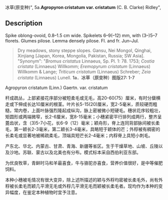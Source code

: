 冰草(原变种)",
5a.**Agropyron cristatum var. cristatum** (C. B. Clarke) Ridley",

## Description
Spike oblong-ovoid, 0.8–1.5 cm wide. Spikelets 6–9(–12) mm, with (3–)5–7 florets. Glumes pilose. Lemma densely pilose. Fl. and fr. Jun–Jul.

> Dry meadows, stony steppe slopes. Gansu, Nei Mongol, Qinghai, Xinjiang [Japan, Korea, Mongolia, Pakistan, Russia; SW Asia].
  "Synonym": "*Bromus cristatus* Linnaeus, Sp. Pl. 1: 78. 1753; *Costia cristata* (Linnaeus) Willkomm; *Eremopyrum cristatum* (Linnaeus) Willkomm &amp; Lange; *Triticum cristatum* (Linnaeus) Schreber; *Zeia cristata* (Linnaeus) Lunell.
**1a．冰草（原变种）图版27: 1-7**

Agropyron cristatum (Linn.) Gaertn. var. cristatum

秆成疏丛，上部紧接花序部分被短柔毛或无毛，高20-60(75）厘米，有时分蘖横走或下伸成长达10厘米的根茎。叶片长5-15(20)厘米，宽2-5毫米，质较硬而粗糙，常内卷，上面叶脉强烈隆起成纵沟，脉上密被微小短硬毛。穗状花序较粗壮，矩圆形或两端微窄，长2-6厘米，宽8-15毫米；小穗紧密平行排列成两行，整齐呈蓖齿状，含（3)5-7小花，长6-9（12）毫米；颖舟形，脊上连同背部脉间被长柔毛，第一颖长2-3毫米，第二颖长3-4毫米，具略短于颖体的芒；外稃被有稠密的长柔毛或显著地被稀疏柔毛，顶端具短芒长2-4毫米；内稃脊上具短小刺毛。

产东北、华北、内蒙古、甘肃、青海、新疆等省区。生于干燥草地、山坡、丘陵以及沙地。苏联、蒙古以及北美也有分布。模式标本采自西伯利亚东部。

为优良牧草，青鲜时马和羊最喜食，牛与骆驼亦喜食，营养价值很好，是中等催肥饲料。

本种小穗被毛情况有很大变异，除上述所描述的颖与外稃均密被长柔毛外，尚有外稃被长柔毛而颖几平滑无毛或外稃几平滑无毛而颖被长柔毛者。现均作为本种的变异幅度，在鉴定本种植物时宜予注意。
